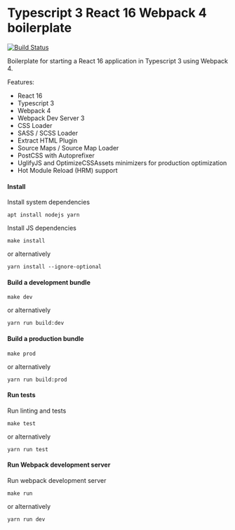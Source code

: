 Typescript 3 React 16 Webpack 4 boilerplate
====

[![Build Status](https://ci.ulv.io/api/badges/myth/typescript-react-webpack/status.svg)](https://ci.ulv.io/myth/typescript-react-webpack)

Boilerplate for starting a React 16 application in Typescript 3 using Webpack 4.

Features:

- React 16
- Typescript 3
- Webpack 4
- Webpack Dev Server 3
- CSS Loader
- SASS / SCSS Loader
- Extract HTML Plugin
- Source Maps / Source Map Loader
- PostCSS with Autoprefixer
- UglifyJS and OptimizeCSSAssets minimizers for production optimization
- Hot Module Reload (HRM) support

#### Install

Install system dependencies

```
apt install nodejs yarn
```

Install JS dependencies

```
make install
```

or alternatively 

```
yarn install --ignore-optional
```

#### Build a development bundle

```
make dev
```

or alternatively

```
yarn run build:dev
```

#### Build a production bundle

```
make prod
```

or alternatively

```
yarn run build:prod
```

#### Run tests

Run linting and tests

```
make test
```

or alternatively

```
yarn run test
```

#### Run Webpack development server

Run webpack development server

```
make run
```

or alternatively

```
yarn run dev
```
